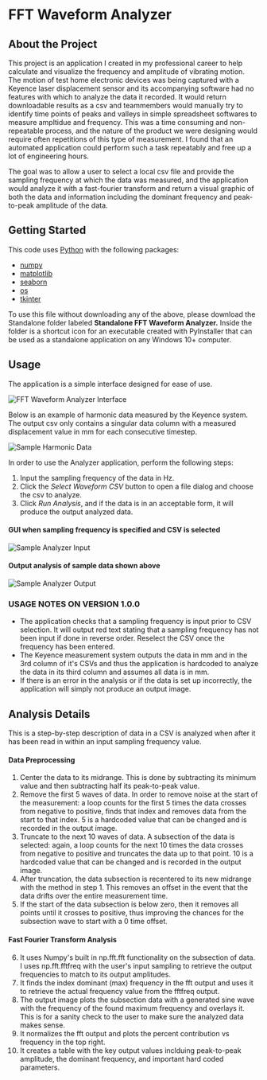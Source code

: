# FFT Waveform Analyzer

## About the Project
This project is an application I created in my professional career to help calculate and visualize the frequency and amplitude of vibrating motion. The motion of test home electronic devices was being captured with a Keyence laser displacement sensor and its accompanying software had no features with which to analyze the data it recorded. It would return downloadable results as a csv and teammembers would manually try to identify time points of peaks and valleys in simple spreadsheet softwares to measure ampltidue and frequency. This was a time consuming and non-repeatable process, and the nature of the product we were designing would require often repetitions of this type of measurement. I found that an automated application could perform such a task repeatably and free up a lot of engineering hours. 

The goal was to allow a user to select a local csv file and provide the sampling frequency at which the data was measured, and the application would analyze it with a fast-fourier transform and return a visual graphic of both the data and information including the dominant frequency and peak-to-peak amplitude of the data.

## Getting Started
This code uses [Python](https://www.python.org/) with the following packages:
- [numpy](https://numpy.org/)
- [matplotlib](https://matplotlib.org/)
- [seaborn](https://seaborn.pydata.org/)
- [os](https://docs.python.org/3/library/os.html)
- [tkinter](https://docs.python.org/3/library/tkinter.html)

To use this file without downloading any of the above, please download the Standalone folder labeled  **Standalone FFT Waveform Analyzer.** Inside the folder is a shortcut icon for an executable created with PyInstaller that can be used as a standalone application on any Windows 10+ computer.

## Usage
The application is a simple interface designed for ease of use. 

![FFT Waveform Analyzer Interface](https://github.com/user-attachments/assets/5bb709c9-6917-408c-b796-5ee75c865980)

Below is an example of harmonic data measured by the Keyence system. The output csv only contains a singular data column with a measured displacement value in mm for each consecutive timestep.

![Sample Harmonic Data](https://github.com/user-attachments/assets/d99f9c4d-0bb4-4487-99a0-12e661ca59fa)

In order to use the Analyzer application, perform the following steps:
1. Input the sampling frequency of the data in Hz.
2. Click the *Select Waveform CSV* button to open a file dialog and choose the csv to analyze.
3. Click *Run Analysis*, and if the data is in an acceptable form, it will produce the output analyzed data.

#### GUI when sampling frequency is specified and CSV is selected

![Sample Analyzer Input](https://github.com/user-attachments/assets/bac766fc-b4a7-4d28-9891-b32d9c80be29)

#### Output analysis of sample data shown above

![Sample Analyzer Output](https://github.com/user-attachments/assets/02019667-cff3-4f1c-a8b6-e327fc26dcb7)

### USAGE NOTES ON VERSION 1.0.0
- The application checks that a sampling frequency is input prior to CSV selection. It will output red text stating that a sampling frequency has not been input if done in reverse order. Reselect the CSV once the frequency has been entered.
- The Keyence measurement system outputs the data in mm and in the 3rd column of it's CSVs and thus the application is hardcoded to analyze the data in its third column and assumes all data is in mm.
- If there is an error in the analysis or if the data is set up incorrectly, the application will simply not produce an output image.

## Analysis Details
This is a step-by-step description of data in a CSV is analyzed when after it has been read in within an input sampling frequency value.
#### Data Preprocessing
1. Center the data to its midrange. This is done by subtracting its minimum value and then subtracting half its peak-to-peak value.
2. Remove the first 5 waves of data. In order to remove noise at the start of the measurement: a loop counts for the first 5 times the data crosses from negative to positive, finds that index and removes data from the start to that index. 5 is a hardcoded value that can be changed and is recorded in the output image.
3. Truncate to the next 10 waves of data. A subsection of the data is selected: again, a loop counts for the next 10 times the data crosses from negative to positive and truncates the data up to that point. 10 is a hardcoded value that can be changed and is recorded in the output image.
4. After truncation, the data subsection is recentered to its new midrange with the method in step 1. This removes an offset in the event that the data drifts over the entire measurement time.
5. If the start of the data subsection is below zero, then it removes all points until it crosses to positive, thus improving the chances for the subsection wave to start with a 0 time offset.
#### Fast Fourier Transform Analysis
6. It uses Numpy's built in np.fft.fft functionality on the subsection of data. I uses np.fft.fftfreq with the user's input sampling to retrieve the output frequencies to match to its output amplitudes.
7. It finds the index dominant (max) frequency in the fft output and uses it to retrieve the actual frequency value from the fftfreq output.
8. The output image plots the subsection data with a generated sine wave with the frequency of the found maximum frequency and overlays it. This is for a sanity check to the user to make sure the analyzed data makes sense.
9. It normalizes the fft output and plots the percent contribution vs frequency in the top right.
10. It creates a table with the key output values inclduing peak-to-peak amplitude, the dominant frequency, and important hard coded parameters.
